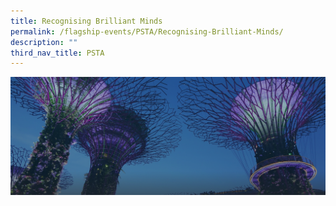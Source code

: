 ```yaml
---
title: Recognising Brilliant Minds
permalink: /flagship-events/PSTA/Recognising-Brilliant-Minds/
description: ""
third_nav_title: PSTA
---
```


![](/images/hero-banner.png)
